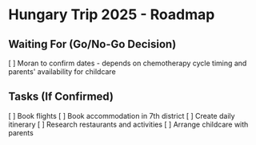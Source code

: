 # Hungary Trip 2025 - Roadmap

## Waiting For (Go/No-Go Decision)
[ ] Moran to confirm dates - depends on chemotherapy cycle timing and parents' availability for childcare

## Tasks (If Confirmed)
[ ] Book flights
[ ] Book accommodation in 7th district
[ ] Create daily itinerary
[ ] Research restaurants and activities
[ ] Arrange childcare with parents
